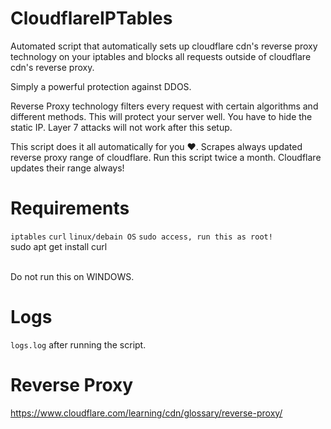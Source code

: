 # CloudflareIPTables
Automated script that automatically sets up cloudflare cdn's reverse proxy technology on your iptables and blocks all requests outside of cloudflare cdn's reverse proxy.

Simply a powerful protection against DDOS.

Reverse Proxy technology filters every request with certain algorithms and different methods. This will protect your server well. You have to hide the static IP. Layer 7 attacks will not work after this setup.

This script does it all automatically for you ❤️. 
Scrapes always updated reverse proxy range of cloudflare. Run this script twice a month. Cloudflare updates their range always!

# Requirements
``iptables``
``curl``
``linux/debain OS``
```sudo access, run this as root!```
<br>
sudo apt get install curl

<br>
Do not run this on WINDOWS.

# Logs
``logs.log`` after running the script.

# Reverse Proxy
https://www.cloudflare.com/learning/cdn/glossary/reverse-proxy/
